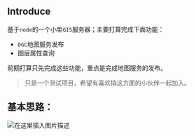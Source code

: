 

## Introduce

基于`node`的一个小型`GIS`服务器；主要打算完成下面功能：
- `OGC`地图服务发布
- 图层属性查询

前期打算只先完成这些功能，重点是完成地图服务的发布。

> 只是一个测试项目，希望有喜欢搞这方面的小伙伴一起加入。

## 基本思路：

![在这里插入图片描述](./img/OGC矢量图层发布.png)
